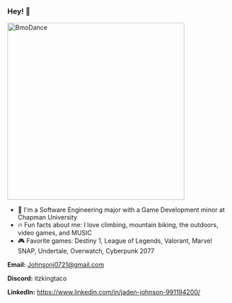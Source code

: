 ### Hey! 👋

<img src="https://github.com/ATacoDev/ATacoDev/assets/146070033/ca5a3491-5113-4a80-8c4d-fa8e62762f4f" alt="BmoDance" width= "400"/>

- 🏫 I'm a Software Engineering major with a Game Development minor at Chapman University
- 🔥 Fun facts about me: I love climbing, mountain biking, the outdoors, video games, and MUSIC
- 🎮 Favorite games: Destiny 1, League of Legends, Valorant, Marvel SNAP, Undertale, Overwatch, Cyberpunk 2077

**Email:** Johnsonj0721@gmail.com

**Discord:** itzkingtaco

**LinkedIn:** https://www.linkedin.com/in/jaden-johnson-991194200/


